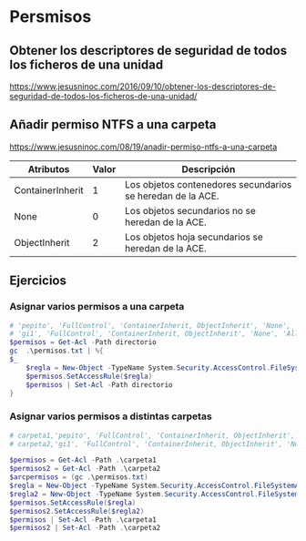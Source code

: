 # Persmisos
## Obtener los descriptores de seguridad de todos los ficheros de una unidad
https://www.jesusninoc.com/2016/09/10/obtener-los-descriptores-de-seguridad-de-todos-los-ficheros-de-una-unidad/

## Añadir permiso NTFS a una carpeta
https://www.jesusninoc.com/08/19/anadir-permiso-ntfs-a-una-carpeta

|Atributos|Valor|Descripción|
|--|--|--|
|ContainerInherit|1|Los objetos contenedores secundarios se heredan de la ACE.|
|None|0|Los objetos secundarios no se heredan de la ACE.|
|ObjectInherit|2|Los objetos hoja secundarios se heredan de la ACE.|

## Ejercicios
### Asignar varios permisos a una carpeta
```PowerShell
# 'pepito', 'FullControl', 'ContainerInherit, ObjectInherit', 'None', 'Allow'
# 'gi1', 'FullControl', 'ContainerInherit, ObjectInherit', 'None', 'Allow'
$permisos = Get-Acl -Path directorio
gc  .\permisos.txt | %{
$_
    $regla = New-Object -TypeName System.Security.AccessControl.FileSystemAccessRule -ArgumentList ($_.replace(", '","@").split("@").replace("'",""))
    $permisos.SetAccessRule($regla)
    $permisos | Set-Acl -Path directorio
}
```
### Asignar varios permisos a distintas carpetas
```PowerShell
# carpeta1,'pepito', 'FullControl', 'ContainerInherit, ObjectInherit', 'None', 'Allow'
# carpeta2,'gi1', 'FullControl', 'ContainerInherit, ObjectInherit', 'None', 'Allow'

$permisos = Get-Acl -Path .\carpeta1
$permisos2 = Get-Acl -Path .\carpeta2
$arcpermisos = (gc .\permisos.txt)
$regla = New-Object -TypeName System.Security.AccessControl.FileSystemAccessRule -ArgumentList $arcpermisos[0]
$regla2 = New-Object -TypeName System.Security.AccessControl.FileSystemAccessRule -ArgumentList $arcpermisos[1]
$permisos.SetAccessRule($regla)
$permisos2.SetAccessRule($regla2)
$permisos | Set-Acl -Path .\carpeta1
$permisos2 | Set-Acl -Path .\carpeta2
```
